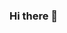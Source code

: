 ### Hi there 👋

<!--
**AH-Mohammadi/AH-Mohammadi** is a ✨ _special_ ✨ repository because its `README.md` (this file) appears on your GitHub profile.

Here are some ideas to get you started:

- 🔭 I’m currently working on ...
- 🌱 I’m currently learning ...
- 👯 I’m looking to collaborate on ...
- 🤔 I’m looking for help with ...
- 💬 Ask me about ...# My Programming Language Logos

Here are the programming languages I've learned or worked with along with their respective logos:

## Languages

### JavaScript
![JavaScript Logo](https://upload.wikimedia.org/wikipedia/commons/9/99/Unofficial_JavaScript_logo_2.svg)

### Python
![Python Logo](https://upload.wikimedia.org/wikipedia/commons/c/c3/Python-logo-notext.svg)

### Java
![Java Logo](https://upload.wikimedia.org/wikipedia/en/3/30/Java_programming_language_logo.svg)

### C++
![C++ Logo](https://upload.wikimedia.org/wikipedia/commons/1/18/ISO_C%2B%2B_Logo.svg)

### HTML
![HTML Logo](https://upload.wikimedia.org/wikipedia/commons/6/61/HTML5_logo_and_wordmark.svg)

### CSS
![CSS Logo](https://upload.wikimedia.org/wikipedia/commons/d/d5/CSS3_logo_and_wordmark.svg)

### Ruby
![Ruby Logo](https://upload.wikimedia.org/wikipedia/commons/7/73/Ruby_logo.svg)

### Swift
![Swift Logo](https://upload.wikimedia.org/wikipedia/commons/9/9d/Swift_logo.svg)

### Kotlin
![Kotlin Logo](https://upload.wikimedia.org/wikipedia/commons/7/74/Kotlin-logo.svg)

### TypeScript
![TypeScript Logo](https://upload.wikimedia.org/wikipedia/commons/4/4c/Typescript_logo_2020.svg)

### Go
![Go Logo](https://upload.wikimedia.org/wikipedia/commons/0/05/Go_Logo_Blue.svg)

### Rust
![Rust Logo](https://upload.wikimedia.org/wikipedia/commons/d/d5/Rust_programming_language_black_logo.svg)

### PHP
![PHP Logo](https://upload.wikimedia.org/wikipedia/commons/2/

- 📫 How to reach me: ...
- 😄 Pronouns: ...
- ⚡ Fun fact: ...
-->
